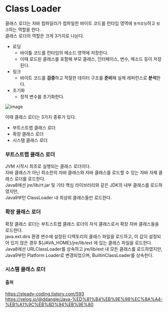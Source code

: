 # Class Loader

클래스 로더는 자바 컴파일러가 컴파일한 바이트 코드를 런타임 영역에 `동적로딩`하고 `링크`하는 역할을 한다. <br>
클래스 로더의 역할은 크게 3가지로 나뉜다. 

- 로딩
  - 바이틀 코드를 런타임의 메소드 영역에 저장한다.
  - 이때 로드된 클래스를 포함해 부모 클래스, 인터페이스, 변수, 메소드 등이 저장된다. 
- 링크
  - 바이트 코드를 **검증**하고 적절한 데이터 구조를 **준비**해 실제 레퍼런스로 **분석**한다. 
- 초기화
  - 정적 변수를 초기화한다.
 
![image](https://github.com/dlrkdus/CS_STUDY/assets/99721126/18c63910-3c56-4332-8a56-fc83c343ec3d)

이때 클래스 로더는 3가지 종류가 있다. <br>

- 부트스트랩 클래스 로더
- 확장 클래스 로더
- 시스템 클래스 로더

### 부트스트랩 클래스 로더

JVM 시작시 최초로 실행되는 클래스 로더이다. <br>
자바 클래스가 아닌 최소한의 자바 클래스와 자바 클래스를 로드할 수 있는 자바 자체 클래스 로더를 로드한다. <br>
Java8에선 jre/lib/rt.jar 및 기타 핵심 라이브러리와 같은 JDK의 내부 클래스를 로드하였지만, <br>
Java9부턴  ClassLoader 내 최상위 클래스들만 로드한다. <br>

### 확장 클래스 로더

확장 클래스 로더는 부트스트랩 클래스 로더의 자식 클래스로서 확장 자바 클래스들을 로드한다.<br>
java.ext.dirs 환경 변수에 설정된 디렉토리의 클래스 파일을 로드하고, 이 값이 설정되어 있지 않은 경우 ${JAVA_HOME}/jre/lib/ext 에 있는 클래스 파일을 로드한다. <br>
Java8에선 URLClassLoader를 상속하고 jre/lib/ext 내 모든 클래스를 로드하였지만, <br>
Java9부턴 Platform Loader로 변경되었으며, BuiltinClassLoader를 상속한다. <br>

### 시스템 클래스 로더

#### 출처

https://steady-coding.tistory.com/593 <br>
https://velog.io/@ddangle/Java-%ED%81%B4%EB%9E%98%EC%8A%A4-%EB%A1%9C%EB%8D%94%EB%9E%80


